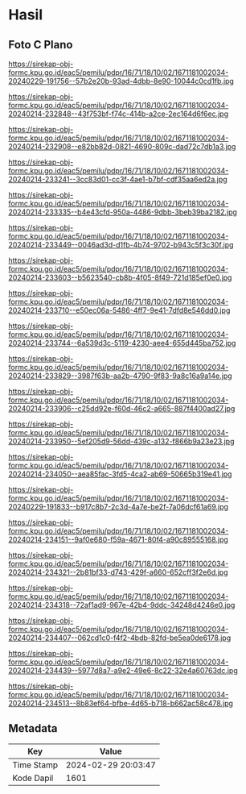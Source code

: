 # Hasil

## Foto C Plano

https://sirekap-obj-formc.kpu.go.id/eac5/pemilu/pdpr/16/71/18/10/02/1671181002034-20240229-191756--57b2e20b-93ad-4dbb-8e90-10044c0cd1fb.jpg

https://sirekap-obj-formc.kpu.go.id/eac5/pemilu/pdpr/16/71/18/10/02/1671181002034-20240214-232848--43f753bf-f74c-414b-a2ce-2ec164d6f6ec.jpg

https://sirekap-obj-formc.kpu.go.id/eac5/pemilu/pdpr/16/71/18/10/02/1671181002034-20240214-232908--e82bb82d-0821-4690-809c-dad72c7db1a3.jpg

https://sirekap-obj-formc.kpu.go.id/eac5/pemilu/pdpr/16/71/18/10/02/1671181002034-20240214-233241--3cc83d01-cc3f-4ae1-b7bf-cdf35aa6ed2a.jpg

https://sirekap-obj-formc.kpu.go.id/eac5/pemilu/pdpr/16/71/18/10/02/1671181002034-20240214-233335--b4e43cfd-950a-4486-9dbb-3beb39ba2182.jpg

https://sirekap-obj-formc.kpu.go.id/eac5/pemilu/pdpr/16/71/18/10/02/1671181002034-20240214-233449--0046ad3d-d1fb-4b74-9702-b943c5f3c30f.jpg

https://sirekap-obj-formc.kpu.go.id/eac5/pemilu/pdpr/16/71/18/10/02/1671181002034-20240214-233603--b5623540-cb8b-4f05-8f49-721d185ef0e0.jpg

https://sirekap-obj-formc.kpu.go.id/eac5/pemilu/pdpr/16/71/18/10/02/1671181002034-20240214-233710--e50ec06a-5486-4ff7-9e41-7dfd8e546dd0.jpg

https://sirekap-obj-formc.kpu.go.id/eac5/pemilu/pdpr/16/71/18/10/02/1671181002034-20240214-233744--6a539d3c-5119-4230-aee4-655d445ba752.jpg

https://sirekap-obj-formc.kpu.go.id/eac5/pemilu/pdpr/16/71/18/10/02/1671181002034-20240214-233829--3987f63b-aa2b-4790-9f83-9a8c16a9a14e.jpg

https://sirekap-obj-formc.kpu.go.id/eac5/pemilu/pdpr/16/71/18/10/02/1671181002034-20240214-233906--c25dd92e-f60d-46c2-a665-887f4400ad27.jpg

https://sirekap-obj-formc.kpu.go.id/eac5/pemilu/pdpr/16/71/18/10/02/1671181002034-20240214-233950--5ef205d9-56dd-439c-a132-f866b9a23e23.jpg

https://sirekap-obj-formc.kpu.go.id/eac5/pemilu/pdpr/16/71/18/10/02/1671181002034-20240214-234050--aea85fac-3fd5-4ca2-ab69-50665b319e41.jpg

https://sirekap-obj-formc.kpu.go.id/eac5/pemilu/pdpr/16/71/18/10/02/1671181002034-20240229-191833--b917c8b7-2c3d-4a7e-be2f-7a06dcf61a69.jpg

https://sirekap-obj-formc.kpu.go.id/eac5/pemilu/pdpr/16/71/18/10/02/1671181002034-20240214-234151--9af0e680-f59a-4671-80f4-a90c89555168.jpg

https://sirekap-obj-formc.kpu.go.id/eac5/pemilu/pdpr/16/71/18/10/02/1671181002034-20240214-234321--2b81bf33-d743-429f-a660-652cff3f2e6d.jpg

https://sirekap-obj-formc.kpu.go.id/eac5/pemilu/pdpr/16/71/18/10/02/1671181002034-20240214-234318--72af1ad9-967e-42b4-9ddc-34248d4246e0.jpg

https://sirekap-obj-formc.kpu.go.id/eac5/pemilu/pdpr/16/71/18/10/02/1671181002034-20240214-234407--062cd1c0-f4f2-4bdb-82fd-be5ea0de6178.jpg

https://sirekap-obj-formc.kpu.go.id/eac5/pemilu/pdpr/16/71/18/10/02/1671181002034-20240214-234439--5977d8a7-a9e2-49e6-8c22-32e4a60763dc.jpg

https://sirekap-obj-formc.kpu.go.id/eac5/pemilu/pdpr/16/71/18/10/02/1671181002034-20240214-234513--8b83ef64-bfbe-4d65-b718-b662ac58c478.jpg


## Metadata

| Key        | Value               |
| ---------- | ------------------- |
| Time Stamp | 2024-02-29 20:03:47 |
| Kode Dapil | 1601                |



